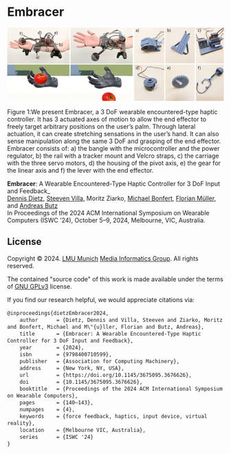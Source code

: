 # Embracer

![](./images/teaser.png)

Figure 1:We present Embracer, a 3 DoF wearable encountered-type haptic controller. It has 3 actuated axes of motion to allow the end effector to freely target arbitrary positions on the user’s palm. Through lateral actuation, it can create stretching sensations in the user’s hand. It can also sense manipulation along the same 3 DoF and grasping of the end effector. Embracer
consists of: a) the bangle with the microcontroller and the power regulator, b) the rail with a tracker mount and Velcro straps, c) the carriage with the three servo motors, d) the housing of the pivot axis, e) the gear for the linear axis and f) the lever with the end effector.

**Embracer**: A Wearable Encountered-Type Haptic Controller for 3 DoF Input and Feedback_<br/>
[Dennis Dietz](http://www.dennisdietz.de), [Steeven Villa](https://www.posthci.com/), Moritz Ziarko, [Michael Bonfert](https://www.michael-bonfert.de/), [Florian Müller](https://www.flomue.com/), and [Andreas Butz](http://butz.org)<br/>
In Proceedings of the 2024 ACM International Symposium on Wearable Computers (ISWC ’24), October 5–9, 2024, Melbourne, VIC, Australia.

## License

Copyright &copy; 2024. [LMU Munich](https://lmu.de) [Media Informatics Group](https://www.medien.ifi.lmu.de/). All rights reserved.

The contained "source code" of this work is made available under the terms of [GNU GPLv3](./LICENSE) license. 

If you find our research helpful, we would appreciate citations via:

```
@inproceedings{dietzEmbracer2024,
	author 		= {Dietz, Dennis and Villa, Steeven and Ziarko, Moritz and Bonfert, Michael and M\"{u}ller, Florian and Butz, Andreas},
	title 		= {Embracer: A Wearable Encountered-Type Haptic Controller for 3 DoF Input and Feedback},
	year 		= {2024},
	isbn 		= {9798400710599},
	publisher 	= {Association for Computing Machinery},
	address 	= {New York, NY, USA},
	url 		= {https://doi.org/10.1145/3675095.3676626},
	doi 		= {10.1145/3675095.3676626},
	booktitle 	= {Proceedings of the 2024 ACM International Symposium on Wearable Computers},
	pages 		= {140–143},
	numpages 	= {4},
	keywords 	= {force feedback, haptics, input device, virtual reality},
	location 	= {Melbourne VIC, Australia},
	series 		= {ISWC '24}
}
```

